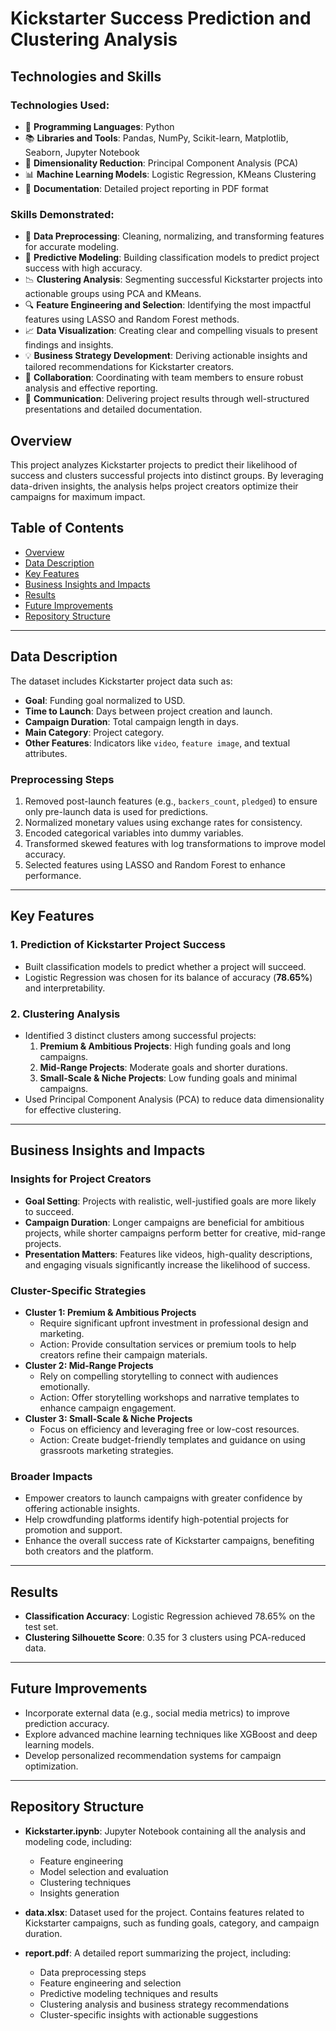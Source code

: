 # Kickstarter Success Prediction and Clustering Analysis

## Technologies and Skills
### Technologies Used:
- 🐍 **Programming Languages**: Python
- 📚 **Libraries and Tools**: Pandas, NumPy, Scikit-learn, Matplotlib, Seaborn, Jupyter Notebook
- 🧪 **Dimensionality Reduction**: Principal Component Analysis (PCA)
- 📊 **Machine Learning Models**: Logistic Regression, KMeans Clustering
- 📝 **Documentation**: Detailed project reporting in PDF format

### Skills Demonstrated:
- 🧹 **Data Preprocessing**: Cleaning, normalizing, and transforming features for accurate modeling.
- 🤖 **Predictive Modeling**: Building classification models to predict project success with high accuracy.
- 📉 **Clustering Analysis**: Segmenting successful Kickstarter projects into actionable groups using PCA and KMeans.
- 🔍 **Feature Engineering and Selection**: Identifying the most impactful features using LASSO and Random Forest methods.
- 📈 **Data Visualization**: Creating clear and compelling visuals to present findings and insights.
- 💡 **Business Strategy Development**: Deriving actionable insights and tailored recommendations for Kickstarter creators.
- 🤝 **Collaboration**: Coordinating with team members to ensure robust analysis and effective reporting.
- 🎤 **Communication**: Delivering project results through well-structured presentations and detailed documentation.


## Overview
This project analyzes Kickstarter projects to predict their likelihood of success and clusters successful projects into distinct groups. By leveraging data-driven insights, the analysis helps project creators optimize their campaigns for maximum impact.

## Table of Contents
- [Overview](#overview)
- [Data Description](#data-description)
- [Key Features](#key-features)
- [Business Insights and Impacts](#business-insights-and-impacts)
- [Results](#results)
- [Future Improvements](#future-improvements)
- [Repository Structure](#repository-structure)

---

## Data Description
The dataset includes Kickstarter project data such as:
- **Goal**: Funding goal normalized to USD.
- **Time to Launch**: Days between project creation and launch.
- **Campaign Duration**: Total campaign length in days.
- **Main Category**: Project category.
- **Other Features**: Indicators like `video`, `feature image`, and textual attributes.

### Preprocessing Steps
1. Removed post-launch features (e.g., `backers_count`, `pledged`) to ensure only pre-launch data is used for predictions.
2. Normalized monetary values using exchange rates for consistency.
3. Encoded categorical variables into dummy variables.
4. Transformed skewed features with log transformations to improve model accuracy.
5. Selected features using LASSO and Random Forest to enhance performance.

---

## Key Features

### 1. **Prediction of Kickstarter Project Success**
- Built classification models to predict whether a project will succeed.
- Logistic Regression was chosen for its balance of accuracy (**78.65%**) and interpretability.

### 2. **Clustering Analysis**
- Identified 3 distinct clusters among successful projects:
  1. **Premium & Ambitious Projects**: High funding goals and long campaigns.
  2. **Mid-Range Projects**: Moderate goals and shorter durations.
  3. **Small-Scale & Niche Projects**: Low funding goals and minimal campaigns.
- Used Principal Component Analysis (PCA) to reduce data dimensionality for effective clustering.

---

## Business Insights and Impacts

### Insights for Project Creators
- **Goal Setting**: Projects with realistic, well-justified goals are more likely to succeed.
- **Campaign Duration**: Longer campaigns are beneficial for ambitious projects, while shorter campaigns perform better for creative, mid-range projects.
- **Presentation Matters**: Features like videos, high-quality descriptions, and engaging visuals significantly increase the likelihood of success.

### Cluster-Specific Strategies
- **Cluster 1: Premium & Ambitious Projects**
  - Require significant upfront investment in professional design and marketing.
  - Action: Provide consultation services or premium tools to help creators refine their campaign materials.
- **Cluster 2: Mid-Range Projects**
  - Rely on compelling storytelling to connect with audiences emotionally.
  - Action: Offer storytelling workshops and narrative templates to enhance campaign engagement.
- **Cluster 3: Small-Scale & Niche Projects**
  - Focus on efficiency and leveraging free or low-cost resources.
  - Action: Create budget-friendly templates and guidance on using grassroots marketing strategies.

### Broader Impacts
- Empower creators to launch campaigns with greater confidence by offering actionable insights.
- Help crowdfunding platforms identify high-potential projects for promotion and support.
- Enhance the overall success rate of Kickstarter campaigns, benefiting both creators and the platform.

---

## Results
- **Classification Accuracy**: Logistic Regression achieved 78.65% on the test set.
- **Clustering Silhouette Score**: 0.35 for 3 clusters using PCA-reduced data.

---

## Future Improvements
- Incorporate external data (e.g., social media metrics) to improve prediction accuracy.
- Explore advanced machine learning techniques like XGBoost and deep learning models.
- Develop personalized recommendation systems for campaign optimization.

---
## Repository Structure

- **Kickstarter.ipynb**: Jupyter Notebook containing all the analysis and modeling code, including:
  - Feature engineering
  - Model selection and evaluation
  - Clustering techniques
  - Insights generation

- **data.xlsx**: Dataset used for the project. Contains features related to Kickstarter campaigns, such as funding goals, category, and campaign duration.

- **report.pdf**: A detailed report summarizing the project, including:
  - Data preprocessing steps
  - Feature engineering and selection
  - Predictive modeling techniques and results
  - Clustering analysis and business strategy recommendations
  - Cluster-specific insights with actionable suggestions
